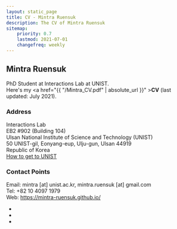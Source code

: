 ```yaml
---
layout: static_page
title: CV - Mintra Ruensuk
description: The CV of Mintra Ruensuk
sitemap:
    priority: 0.7
    lastmod: 2021-07-01
    changefreq: weekly
---
```

## Mintra Ruensuk
PhD Student at Interactions Lab at UNIST. <br/>
Here's my <a href="{{ "/Mintra_CV.pdf" | absolute_url }}" ><b>CV</b></a> (last updated: July 2021).<br/>

### Address
Interactions Lab<br/>
EB2 #902 (Building 104)<br/>
Ulsan National Institute of Science and Technology (UNIST)<br/>
50 UNIST-gil, Eonyang-eup, Ulju-gun, Ulsan 44919<br/>
Republic of Korea<br/>
<a href="https://www.unist.ac.kr/about-unist/directions/road/">How to get to UNIST</a><br/>

### Contact Points
Email: mintra [at] unist.ac.kr, mintra.ruensuk [at] gmail.com<br/>
Tel: +82 10 4097 1979<br/>
Web: <a href="https://mintra-ruensuk.github.io/">https://mintra-ruensuk.github.io/</a>
<ul class="icons">
    <li>
        <a target="" href="http://www.linkedin.com/in/mintraruensuk" rel="nofollow" class="icon">
        <span class="fa-stack fa-lg">
            <i class="fa fa-circle fa-stack-2x"></i>
            <i class="fa fa-linkedin fa-stack-1x fa-inverse"></i>
        </span>
        </a>
    </li>
    <li>
        <a target="" href="https://github.com/{{site.github}}" rel="nofollow" class="icon">
        <span class="fa-stack fa-lg">
            <i class="fa fa-circle fa-stack-2x"></i>
            <i class="fa fa-github fa-stack-1x fa-inverse"></i>
        </span>
        </a>
    </li>
    <li>
        <a target="" href="https://scholar.google.co.kr/citations?user=TXfhLygAAAAJ&hl=en" rel="nofollow" class="icon">
        <span class="fa-stack fa-lg">
            <i class="fa fa-circle fa-stack-2x"></i>
            <i class="fa fa-graduation-cap fa-stack-1x fa-inverse"></i>
        </span>
        </a>
    </li>
</ul>


